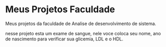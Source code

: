 # Meus Projetos Faculdade
 Meus projetos da faculdade de Analise de desenvolvimento de sistema.

 nesse projeto esta um exame de sangue, nele voce coloca seu nome, ano de nascimento para verificar sua glicemia, LDL e o HDL.

 
